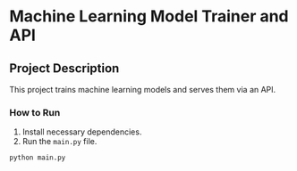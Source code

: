 # Machine Learning Model Trainer and API

## Project Description
This project trains machine learning models and serves them via an API.

### How to Run
1. Install necessary dependencies.
2. Run the `main.py` file.
```bash
python main.py
```
